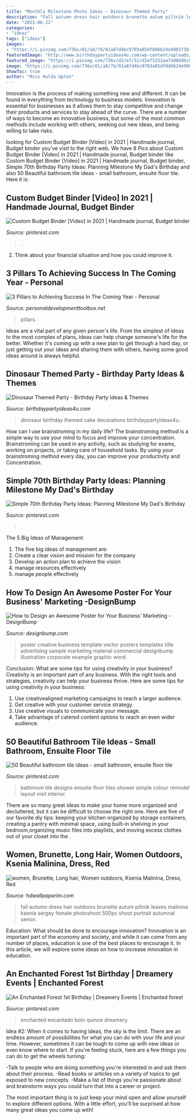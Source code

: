 ```yaml
---
title: "Monthly Milestone Photo Ideas ~ Dinosaur Themed Party"
description: "Fall autumn dress hair outdoors brunette autum piltnik leaves malinina ksenia sergey female photoshoot 500px shoot portrait autumnal senior"
date: "2023-06-22"
categories:
- "ideas"
tags: ["ideas"]
images:
- "https://i.pinimg.com/736x/01/a8/7d/01a87d4bc9703a85df0d6624e9901f38--event-decor-st-birthdays.jpg"
featuredImage: "http://www.birthdaypartyideas4u.com/wp-content/uploads/2016/06/Dinosaur-birthday-party-cake-ideas-600x800.jpg"
featured_image: "https://i.pinimg.com/736x/d2/ef/52/d2ef5251aa74d00dbc83ccea096cb489.jpg"
image: "https://i.pinimg.com/736x/01/a8/7d/01a87d4bc9703a85df0d6624e9901f38--event-decor-st-birthdays.jpg"
ShowToc: true
author: "Miss Hulda Upton"
---
```



Innovation is the process of making something new and different. It can be found in everything from technology to business models. Innovation is essential for businesses as it allows them to stay competitive and change their products and services to stay ahead of the curve. There are a number of ways to become an innovative business, but some of the most common methods include working with others, seeking out new ideas, and being willing to take risks.

	

		
looking for Custom Budget Binder [Video] in 2021 | Handmade journal, Budget binder you've visit to the right web. We have 8 Pics about Custom Budget Binder [Video] in 2021 | Handmade journal, Budget binder like Custom Budget Binder [Video] in 2021 | Handmade journal, Budget binder, Simple 70th Birthday Party Ideas: Planning Milestone My Dad&#039;s Birthday and also 50 Beautiful bathroom tile ideas - small bathroom, ensuite floor tile. Here it is:
		
    
## Custom Budget Binder [Video] In 2021 | Handmade Journal, Budget Binder

<img loading=lazy src="https://i.pinimg.com/736x/d2/ef/52/d2ef5251aa74d00dbc83ccea096cb489.jpg" onerror="this.onerror=null;this.src='https://tse1.mm.bing.net/th?id=OIP.7flI1gJdNuscotaLbtwaJAHaNK&amp;pid=15.1';" alt="Custom Budget Binder [Video] in 2021 | Handmade journal, Budget binder">

_Source: pinterest.com_

>. 

	

2. Think about your financial situation and how you could improve it.

    
## 3 Pillars To Achieving Success In The Coming Year - Personal

<img loading=lazy src="https://www.personaldevelopmenttoolbox.net/wp-content/uploads/2014/01/pillars-scaled.jpg" onerror="this.onerror=null;this.src='https://tse2.mm.bing.net/th?id=OIP.cRuWrALw7umIrcdlNZML9QHaLG&amp;pid=15.1';" alt="3 Pillars to Achieving Success In The Coming Year - Personal">

_Source: personaldevelopmenttoolbox.net_

>pillars. 

	

Ideas are a vital part of any given person's life. From the simplest of ideas to the most complex of plans, ideas can help change someone's life for the better. Whether it's coming up with a new plan to get through a hard day, or just getting out your ideas and sharing them with others, having some good ideas around is always helpful.

    
## Dinosaur Themed Party - Birthday Party Ideas &amp; Themes

<img loading=lazy src="http://www.birthdaypartyideas4u.com/wp-content/uploads/2016/06/Dinosaur-birthday-party-cake-ideas-600x800.jpg" onerror="this.onerror=null;this.src='https://tse1.mm.bing.net/th?id=OIP.rEBvfz7fwSfjcJEuj9hRBgHaJ4&amp;pid=15.1';" alt="Dinosaur Themed Party - Birthday Party Ideas &amp; Themes">

_Source: birthdaypartyideas4u.com_

>dinosaur birthday themed cake decorations birthdaypartyideas4u. 

	

How can I use brainstroming in my daily life?
The brainstroming method is a simple way to use your mind to focus and improve your concentration. Brainstroming can be used in any activity, such as studying for exams, working on projects, or taking care of household tasks. By using your brainstroming method every day, you can improve your productivity and Concentration.

    
## Simple 70th Birthday Party Ideas: Planning Milestone My Dad&#039;s Birthday

<img loading=lazy src="https://i.pinimg.com/736x/ed/a6/52/eda6526cc5d507d8b7e2890901f15401.jpg" onerror="this.onerror=null;this.src='https://tse1.mm.bing.net/th?id=OIP.prHKEDfFXWKHY0TV_kM82AHaJ6&amp;pid=15.1';" alt="Simple 70th Birthday Party Ideas: Planning Milestone My Dad&#039;s Birthday">

_Source: pinterest.com_

>. 

	

The 5 Big Ideas of Management
1. The five big ideas of management are: 
1. Create a clear vision and mission for the company 
2. Develop an action plan to achieve the vision 
3. manage resources effectively 
4. manage people effectively 

    
## How To Design An Awesome Poster For Your Business&#039; Marketing -DesignBump

<img loading=lazy src="http://cdn.designbump.com/wp-content/uploads/2018/01/businessposter.jpg" onerror="this.onerror=null;this.src='https://tse3.mm.bing.net/th?id=OIP.cwqLXVLShmLWAax_BPZD5gHaLu&amp;pid=15.1';" alt="How to Design an Awesome Poster for Your Business&#039; Marketing -DesignBump">

_Source: designbump.com_

>poster creative business template vector posters templates title advertising sample marketing material commercial designbump illustration corporate example graphic word. 

	

Conclusion: What are some tips for using creativity in your business?
Creativity is an important part of any business. With the right tools and strategies, creativity can help your business thrive. Here are some tips for using creativity in your business: 
1. Use creativealigned marketing campaigns to reach a larger audience.
2. Get creative with your customer service strategy.
3. Use creative visuals to communicate your message.
4. Take advantage of catered content options to reach an even wider audience.

    
## 50 Beautiful Bathroom Tile Ideas - Small Bathroom, Ensuite Floor Tile

<img loading=lazy src="https://i.pinimg.com/736x/dd/00/ff/dd00ff925aff2e776ce923dff99400cf.jpg" onerror="this.onerror=null;this.src='https://tse3.mm.bing.net/th?id=OIP.Qcno24DUcoLomla3lFCQbgHaKZ&amp;pid=15.1';" alt="50 Beautiful bathroom tile ideas - small bathroom, ensuite floor tile">

_Source: pinterest.com_

>bathroom tile designs ensuite floor tiles shower simple colour remodel layout visit interior. 

	

There are so many great ideas to make your home more organized and decluttered, but it can be difficult to choose the right one. Here are five of our favorite diy tips: keeping your kitchen organized by storage containers, creating a pantry with minimal space, using built-in shelving in your bedroom,organizing music files into playlists, and moving excess clothes out of your closet into the .

    
## Women, Brunette, Long Hair, Women Outdoors, Ksenia Malinina, Dress, Red

<img loading=lazy src="https://hdwallpaperim.com/wp-content/uploads/2017/08/26/202272-women-brunette-long_hair-women_outdoors-Ksenia_Malinina-dress-red_dress-fall-model.jpg" onerror="this.onerror=null;this.src='https://tse3.mm.bing.net/th?id=OIP.6TyjxUb8Zy82QMD3va3N_AHaLH&amp;pid=15.1';" alt="women, Brunette, Long hair, Women outdoors, Ksenia Malinina, Dress, Red">

_Source: hdwallpaperim.com_

>fall autumn dress hair outdoors brunette autum piltnik leaves malinina ksenia sergey female photoshoot 500px shoot portrait autumnal senior. 

	

Education: What should be done to encourage innovation?
Innovation is an important part of the economy and society, and while it can come from any number of places, education is one of the best places to encourage it. In this article, we will explore some ideas on how to increase innovation in education.

    
## An Enchanted Forest 1st Birthday | Dreamery Events | Enchanted Forest

<img loading=lazy src="https://i.pinimg.com/736x/01/a8/7d/01a87d4bc9703a85df0d6624e9901f38--event-decor-st-birthdays.jpg" onerror="this.onerror=null;this.src='https://tse1.mm.bing.net/th?id=OIP.2aHaMuA5B3sYGIFeg7l1_gHaLF&amp;pid=15.1';" alt="An Enchanted Forest 1st Birthday | Dreamery Events | Enchanted forest">

_Source: pinterest.com_

>enchanted encantado bolo quince dreamery. 

	

Idea #2:
When it comes to having ideas, the sky is the limit. There are an endless amount of possibilities for what you can do with your life and your time. However, sometimes it can be tough to come up with new ideas or even know where to start.
If you're feeling stuck, here are a few things you can do to get the wheels turning:

-Talk to people who are doing something you're interested in and ask them about their process.
-Read books or articles on a variety of topics to get exposed to new concepts.
-Make a list of things you're passionate about and brainstorm ways you could turn that into a career or project.

The most important thing is to just keep your mind open and allow yourself to explore different options. With a little effort, you'll be surprised at how many great ideas you come up with!


